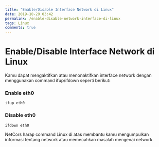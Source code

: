 ```yaml
---
title: "Enable/Disable Interface Network di Linux"
date: 2019-10-20 03:42
permalink: /enable-disable-network-interface-di-linux
tags: Linux
comments: true
---
```


# Enable/Disable Interface Network di Linux

Kamu dapat mengaktifkan atau menonaktifkan interface network dengan menggunakan command ifup/ifdown seperti berikut:

### Enable eth0

```
ifup eth0
```

<!--more-->

### Disable eth0

```
ifdown eth0
```

NetCors harap command Linux di atas membantu kamu mengumpulkan informasi tentang network atau memecahkan masalah mengenai network.